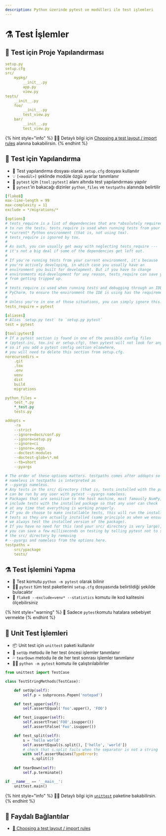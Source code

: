 ```yaml
---
description: Python üzerinde pytest ve modülleri ile test işlemleri
---
```


# ⚗️ Test İşlemler

## 📂 Test için Proje Yapılandırması

```yaml
setup.py
setup.cfg
src/
    mypkg/
        __init__.py
        app.py
        view.py
tests/
    __init__.py
    foo/
        __init__.py
        test_view.py
    bar/
        __init__.py
        test_view.py
```

{% hint style="info" %}
‍🧙‍♂ Detaylı bilgi için [Choosing a test layout / import rules](https://docs.pytest.org/en/latest/goodpractices.html#choosing-a-test-layout-import-rules) alanına bakabilirsin.
{% endhint %}

## 🔨 Test için Yapılandırma

* 📃 Test yapılandırma dosyası olarak `setup.cfg` dosyası kullanılır
* 💡 `[<modül>]` şeklinde modüle özgü ayarlar tanımlanır
* 🧪 `pytest` için `[tool:pytest]` alanı altında test yapılandırması yapılır
* 👀 `pytest`'in bakacağı dizinler `python_files` ve `testpaths` alanında belirtilir

```yaml
[flake8]
max-line-length = 99
max-complexity = 11
exclude = */migrations/*

[options]
# tests_require is a list of dependencies that are *absolutely required*
# to run the tests. tests_require is used when running tests from your
# *current* Python environment (that is, not using tox).
# tests_require is ignored by tox.
#
# As such, you can usually get away with neglecting tests_require ---
# it's not a big deal if some of the dependencies get left out.
#
# If you're running tests from your current environment, it's because
# you're actively developing, in which case you usually have an
# environment you built for development. But if you have to change
# environments mid-development for any reason, tests_require can save you
# from getting tripped up.
#
# tests_require is used when running tests and debugging through an IDE like
# PyCharm, to ensure the environment the IDE is using has the requirements.
#
# Unless you're in one of those situations, you can simply ignore this.
tests_require = pytest

[aliases]
# Alias `setup.py test` to `setup.py pytest`
test = pytest

[tool:pytest]
# If a pytest section is found in one of the possible config files
# (pytest.ini, tox.ini or setup.cfg), then pytest will not look for any others,
# so if you add a pytest config section elsewhere,
# you will need to delete this section from setup.cfg.
norecursedirs =
    .git
    .tox
    .env
    venv
    dist
    build
    migrations

python_files =
    test_*.py
    *_test.py
    tests.py

addopts =
    -ra
    --strict
    --ignore=docs/conf.py
    --ignore=setup.py
    --ignore=ci
    --ignore=.eggs
    --doctest-modules
    --doctest-glob=\*.md
    --tb=short
    --pyargs

# The order of these options matters. testpaths comes after addopts so that
# nameless in testpaths is interpreted as
# --pyargs nameless.
# Any tests in the src/ directory (that is, tests installed with the package)
# can be run by any user with pytest --pyargs nameless.
# Packages that are sensitive to the host machine, most famously NumPy,
# include tests with the installed package so that any user can check
# at any time that everything is working properly.
# If you do choose to make installable tests, this will run the installed
# tests as they are actually installed (same principle as when we ensure that
# we always test the installed version of the package).
# If you have no need for this (and your src/ directory is very large),
# you can save a few milliseconds on testing by telling pytest not to search
# the src/ directory by removing
# --pyargs and nameless from the options here.
testpaths =
    src/ypackage
    tests/
```

## ⚗️ Test İşlemini Yapma

* 🖤 Test komutu `python -m pytest` olarak bilinir
* 🕵️‍♂️ `pytest` tüm test paketlerini `setup.cfg` dosyasında belirtildiği şekilde bulacaktır
* 🧐 `flake8 --exclude=venv* --statistics` komutu ile kod kalitesini ölçebilirsiniz

{% hint style="warning" %}
📢 Sadece `pytest`komutu hatalara sebebiyet vermekte
{% endhint %}

## 🔸 Unit Test İşlemleri

* 📦 Unit test için `unittest` paketi kullanılır
* 💠 `setUp`  metodu ile her test öncesi işlemler tanımlanır
* 💦 `tearDown` metodu ile de her test sonrası işlemler tanımlanır
* 👨‍💼 `python -m pytest` komutu ile çalıştırılabilirler

```python
from unittest import TestCase

class TestStringMethods(TestCase):

    def setUp(self):
        self.p = subprocess.Popen('notepad')

    def test_upper(self):
        self.assertEqual('foo'.upper(), 'FOO')

    def test_isupper(self):
        self.assertTrue('FOO'.isupper())
        self.assertFalse('Foo'.isupper())

    def test_split(self):
        s = 'hello world'
        self.assertEqual(s.split(), ['hello', 'world'])
        # check that s.split fails when the separator is not a string
        with self.assertRaises(TypeError):
            s.split(2)
            
    def tearDown(self):
        self.p.terminate()

if __name__ == '__main__':
    unittest.main()
```

{% hint style="info" %}
‍🧙‍♂ Detaylı bilgi için [`unittest`](https://docs.python.org/3/library/unittest.html) paketine bakabilirsin.
{% endhint %}

## 🔗 Faydalı Bağlantılar

* [📖 Choosing a test layout / import rules](https://docs.pytest.org/en/latest/goodpractices.html#choosing-a-test-layout-import-rules)


